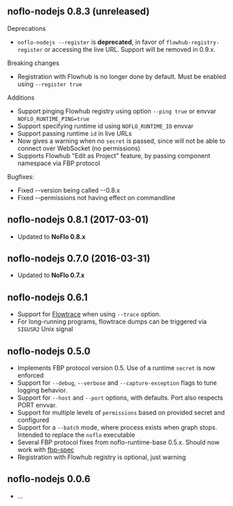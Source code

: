 
## noflo-nodejs 0.8.3 (unreleased)

Deprecations

* `noflo-nodejs --register` is **deprecated**, in favor of `flowhub-registry-register` or accessing the live URL.
Support will be removed in 0.9.x.

Breaking changes

* Registration with Flowhub is no longer done by default. Must be enabled using `--register true`

Additions

* Support pinging Flowhub registry using option `--ping true` or envvar `NOFLO_RUNTIME_PING=true`
* Support specifying runtime id using `NOFLO_RUNTIME_ID` envvar
* Support passing runtime `id` in live URLs
* Now gives a warning when no `secret` is passed, since will not be able to connect over WebSocket (no permissions)
* Supports Flowhub "Edit as Project" feature, by passing component namespace via FBP protocol

Bugfixes:

* Fixed --version being called --0.8.x
* Fixed --permissions not having effect on commandline

## noflo-nodejs 0.8.1 (2017-03-01)

* Updated to **NoFlo 0.8.x**

## noflo-nodejs 0.7.0 (2016-03-31)

* Updated to **NoFlo 0.7.x**

## noflo-nodejs 0.6.1

* Support for [Flowtrace](https://github.com/flowbased/flowtrace) when using `--trace` option.
* For long-running programs, flowtrace dumps can be triggered via `SIGUSR2` Unix signal

## noflo-nodejs 0.5.0

* Implements FBP protocol version 0.5. Use of a runtime `secret` is now enforced
* Support for `--debug`, `--verbose` and `--capture-exception` flags to tune logging behavior.
* Support for `--host` and `--port` options, with defaults. Port also respects PORT envvar.
* Support for multiple levels of `permissions` based on provided secret and configured
* Support for a `--batch` mode, where process exists when graph stops. Intended to replace the `noflo` executable
* Several FBP protocol fixes from noflo-runtime-base 0.5.x. Should now work with [fbp-spec](https://github.com/flowbased/fbp-spec)
* Registration with Flowhub registry is optional, just warning

## noflo-nodejs 0.0.6

* ...
